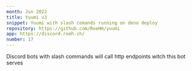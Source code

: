 ```yaml
---
month: Jun 2022
title: Yuumi v3
snippet: Yuumi with slash comands running on deno deploy
repository: https://github.com/RoeHH/yuumi
app: https://discord.roeh.ch/
number: 17
---
```


Discord bots with slash commands will call http endpoints witch this bot serves
